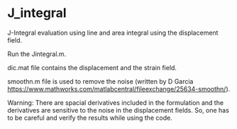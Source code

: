 # J_integral
J-Integral evaluation using line and area integral using the displacement field.


Run the Jintegral.m.


dic.mat file contains the displacement and the strain field. 


smoothn.m file is used to remove the noise (written by D Garcia https://www.mathworks.com/matlabcentral/fileexchange/25634-smoothn/).


Warning: There are spacial derivatives included in the formulation and the derivatives are sensitive to the noise in the displacement fields. So, one has to be careful and verify the results while using the code.
